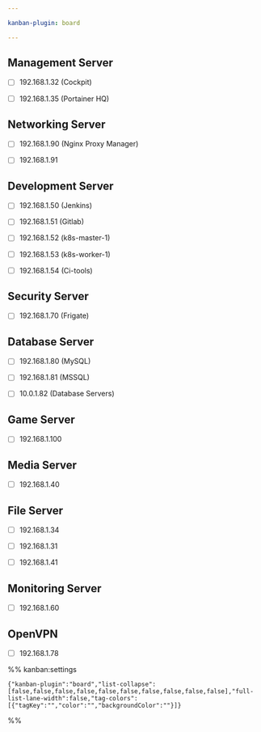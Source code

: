```yaml
---

kanban-plugin: board

---
```


## Management Server

- [ ] 192.168.1.32 (Cockpit)
- [ ] 192.168.1.35 (Portainer HQ)


## Networking Server

- [ ] 192.168.1.90 (Nginx Proxy Manager)
- [ ] 192.168.1.91


## Development Server

- [ ] 192.168.1.50 (Jenkins)
- [ ] 192.168.1.51 (Gitlab)
- [ ] 192.168.1.52 (k8s-master-1)
- [ ] 192.168.1.53 (k8s-worker-1)
- [ ] 192.168.1.54 (Ci-tools)


## Security Server

- [ ] 192.168.1.70 (Frigate)


## Database Server

- [ ] 192.168.1.80 (MySQL)
- [ ] 192.168.1.81 (MSSQL)
- [ ] 10.0.1.82 (Database Servers)


## Game Server

- [ ] 192.168.1.100


## Media Server

- [ ] 192.168.1.40


## File Server

- [ ] 192.168.1.34
- [ ] 192.168.1.31
- [ ] 192.168.1.41


## Monitoring Server

- [ ] 192.168.1.60


## OpenVPN

- [ ] 192.168.1.78




%% kanban:settings
```
{"kanban-plugin":"board","list-collapse":[false,false,false,false,false,false,false,false,false,false],"full-list-lane-width":false,"tag-colors":[{"tagKey":"","color":"","backgroundColor":""}]}
```
%%